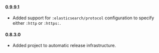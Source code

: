 #### 0.9.9.1

- Added support for `:elasticsearch/protocol` configuration to specify either
  `:http` or `:https:`.

#### 0.8.3.0

- Added project to automatic release infrastructure.
